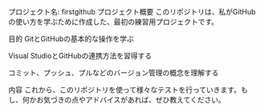プロジェクト名: firstgithub
プロジェクト概要
このリポジトリは、私がGitHubの使い方を学ぶために作成した、最初の練習用プロジェクトです。

目的
GitとGitHubの基本的な操作を学ぶ

Visual StudioとGitHubの連携方法を習得する

コミット、プッシュ、プルなどのバージョン管理の概念を理解する

内容
これから、このリポジトリを使って様々なテストを行っていきます。もし、何かお気づきの点やアドバイスがあれば、ぜひ教えてください。
